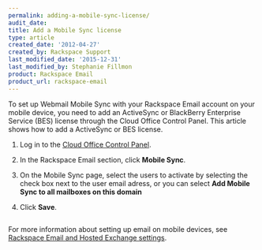 ```yaml
---
permalink: adding-a-mobile-sync-license/
audit_date:
title: Add a Mobile Sync license
type: article
created_date: '2012-04-27'
created_by: Rackspace Support
last_modified_date: '2015-12-31'
last_modified_by: Stephanie Fillmon
product: Rackspace Email
product_url: rackspace-email
---
```


To set up Webmail Mobile Sync with your Rackspace Email account on your mobile device, you need to add an ActiveSync or BlackBerry Enterprise Service (BES) license through the Cloud Office Control Panel. This article shows how to add a ActiveSync or BES license.

1. Log in to the [Cloud Office Control Panel](http://cp.rackspace.com).
2. In the Rackspace Email section, click **Mobile Sync**.
3. On the Mobile Sync page, select the users to activate by selecting the check box next to the user email adress, or you can select **Add Mobile Sync to all mailboxes on this domain**
4. Click **Save**.

    <img src="{% asset_path rackspace-email/adding-a-mobile-sync-license/webmail2.png %}" alt="" />

For more information about setting up email on mobile devices, see [Rackspace Email and Hosted Exchange settings](/how-to/rackspace-email-and-hosted-exchange-settings).
